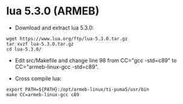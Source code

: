 lua 5.3.0 (ARMEB)
=================

* Download and extract lua 5.3.0:

```
wget https://www.lua.org/ftp/lua-5.3.0.tar.gz
tar xvzf lua-5.3.0.tar.gz
cd lua-5.3.0/
```

* Edit src/Makefile and change line 98 from CC="gcc -std=c89" to CC="armeb-linux-gcc -std=c89".

* Cross compile lua:

```
export PATH=${PATH}:/opt/armeb-linux/ti-puma5/usr/bin
make CC=armeb-linux-gcc c89
```